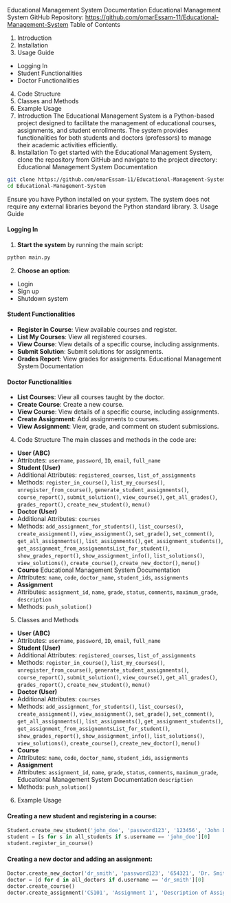 Educational Management System Documentation
Educational Management System
GitHub Repository: https://github.com/omarEssam-11/Educational-Management-System
Table of Contents
1. Introduction
2. Installation
3. Usage Guide
 - Logging In
 - Student Functionalities
 - Doctor Functionalities
4. Code Structure
5. Classes and Methods
6. Example Usage
1. Introduction
The Educational Management System is a Python-based project designed to facilitate the
management of educational courses, assignments, and student enrollments. The system provides
functionalities for both students and doctors (professors) to manage their academic activities
efficiently.
2. Installation
To get started with the Educational Management System, clone the repository from GitHub and
navigate to the project directory:
Educational Management System Documentation
```bash
git clone https://github.com/omarEssam-11/Educational-Management-System.git
cd Educational-Management-System
```
Ensure you have Python installed on your system. The system does not require any external
libraries beyond the Python standard library.
3. Usage Guide
#### Logging In
1. **Start the system** by running the main script:
 ```bash
 python main.py
 ```
2. **Choose an option**:
 - Login
 - Sign up
 - Shutdown system
#### Student Functionalities
- **Register in Course**: View available courses and register.
- **List My Courses**: View all registered courses.
- **View Course**: View details of a specific course, including assignments.
- **Submit Solution**: Submit solutions for assignments.
- **Grades Report**: View grades for assignments.
Educational Management System Documentation
#### Doctor Functionalities
- **List Courses**: View all courses taught by the doctor.
- **Create Course**: Create a new course.
- **View Course**: View details of a specific course, including assignments.
- **Create Assignment**: Add assignments to courses.
- **View Assignment**: View, grade, and comment on student submissions.
4. Code Structure
The main classes and methods in the code are:
- **User (ABC)**
 - Attributes: `username`, `password`, `ID`, `email`, `full_name`
- **Student (User)**
 - Additional Attributes: `registered_courses`, `list_of_assignments`
 - Methods: `register_in_course()`, `list_my_courses()`, `unregister_from_course()`,
`generate_student_assignments()`, `course_report()`, `submit_solution()`, `view_course()`,
`get_all_grades()`, `grades_report()`, `create_new_student()`, `menu()`
- **Doctor (User)**
 - Additional Attributes: `courses`
 - Methods: `add_assignment_for_students()`, `list_courses()`, `create_assignment()`,
`view_assignment()`, `set_grade()`, `set_comment()`, `get_all_assignments()`, `list_assignments()`,
`get_assignment_students()`, `get_assignment_from_assignemntsList_for_student()`,
`show_grades_report()`, `show_assignment_info()`, `list_solutions()`, `view_solutions()`,
`create_course()`, `create_new_doctor()`, `menu()`
- **Course**
Educational Management System Documentation
 - Attributes: `name`, `code`, `doctor_name`, `student_ids`, `assignments`
- **Assignment**
 - Attributes: `assignment_id`, `name`, `grade`, `status`, `comments`, `maximum_grade`,
`description`
 - Methods: `push_solution()`
5. Classes and Methods
- **User (ABC)**
 - Attributes: `username`, `password`, `ID`, `email`, `full_name`
- **Student (User)**
 - Additional Attributes: `registered_courses`, `list_of_assignments`
 - Methods: `register_in_course()`, `list_my_courses()`, `unregister_from_course()`,
`generate_student_assignments()`, `course_report()`, `submit_solution()`, `view_course()`,
`get_all_grades()`, `grades_report()`, `create_new_student()`, `menu()`
- **Doctor (User)**
 - Additional Attributes: `courses`
 - Methods: `add_assignment_for_students()`, `list_courses()`, `create_assignment()`,
`view_assignment()`, `set_grade()`, `set_comment()`, `get_all_assignments()`, `list_assignments()`,
`get_assignment_students()`, `get_assignment_from_assignemntsList_for_student()`,
`show_grades_report()`, `show_assignment_info()`, `list_solutions()`, `view_solutions()`,
`create_course()`, `create_new_doctor()`, `menu()`
- **Course**
 - Attributes: `name`, `code`, `doctor_name`, `student_ids`, `assignments`
- **Assignment**
 - Attributes: `assignment_id`, `name`, `grade`, `status`, `comments`, `maximum_grade`,
Educational Management System Documentation
`description`
 - Methods: `push_solution()`
6. Example Usage
#### Creating a new student and registering in a course:
```python
Student.create_new_student('john_doe', 'password123', '123456', 'John Doe', 'john@example.com')
student = [s for s in all_students if s.username == 'john_doe'][0]
student.register_in_course()
```
#### Creating a new doctor and adding an assignment:
```python
Doctor.create_new_doctor('dr_smith', 'password123', '654321', 'Dr. Smith', 'smith@example.com')
doctor = [d for d in all_doctors if d.username == 'dr_smith'][0]
doctor.create_course()
doctor.create_assignment('CS101', 'Assignment 1', 'Description of Assignment 1', 100)
```
